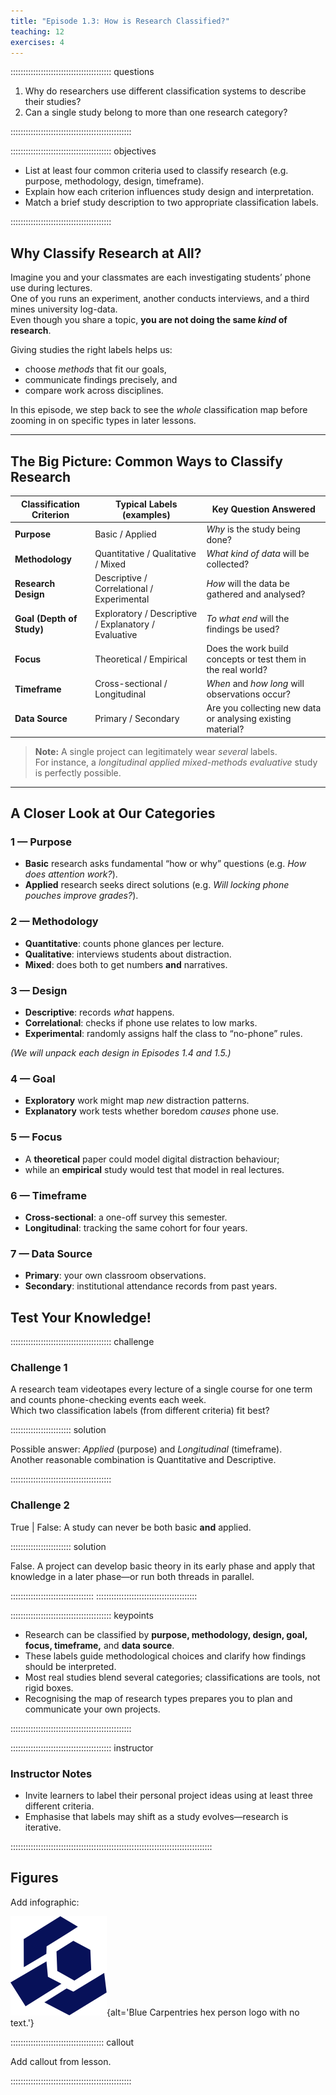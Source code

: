 ```yaml
---
title: "Episode 1.3: How is Research Classified?"
teaching: 12
exercises: 4
---
```


:::::::::::::::::::::::::::::::::::::::: questions

1. Why do researchers use different classification systems to describe their studies?  
2. Can a single study belong to more than one research category?

::::::::::::::::::::::::::::::::::::::::::::::::

:::::::::::::::::::::::::::::::::::::::: objectives

- List at least four common criteria used to classify research (e.g. purpose, methodology, design, timeframe).  
- Explain how each criterion influences study design and interpretation.  
- Match a brief study description to two appropriate classification labels.  

:::::::::::::::::::::::::::::::::::::::: 

## Why Classify Research at All?

Imagine you and your classmates are each investigating students’ phone use during lectures.  
One of you runs an experiment, another conducts interviews, and a third mines university log-data.  
Even though you share a topic, **you are not doing the same *kind* of research**.

Giving studies the right labels helps us:

- choose *methods* that fit our goals,  
- communicate findings precisely, and  
- compare work across disciplines.

In this episode, we step back to see the *whole* classification map before zooming in on specific types in later lessons.

---

## The Big Picture: Common Ways to Classify Research

| Classification Criterion | Typical Labels (examples) | Key Question Answered |
|--------------------------|---------------------------|-----------------------|
| **Purpose**              | Basic / Applied           | *Why* is the study being done? |
| **Methodology**          | Quantitative / Qualitative / Mixed | *What kind of data* will be collected? |
| **Research Design**      | Descriptive / Correlational / Experimental | *How* will the data be gathered and analysed? |
| **Goal (Depth of Study)**| Exploratory / Descriptive / Explanatory / Evaluative | *To what end* will the findings be used? |
| **Focus**                | Theoretical / Empirical   | Does the work build concepts or test them in the real world? |
| **Timeframe**            | Cross-sectional / Longitudinal | *When* and *how long* will observations occur? |
| **Data Source**          | Primary / Secondary       | Are you collecting new data or analysing existing material? |

> **Note:** A single project can legitimately wear *several* labels.  
> For instance, a *longitudinal applied mixed-methods evaluative* study is perfectly possible.

---

## A Closer Look at Our Categories

### 1&nbsp;—&nbsp;Purpose  
- **Basic** research asks fundamental “how or why” questions (e.g. *How does attention work?*).  
- **Applied** research seeks direct solutions (e.g. *Will locking phone pouches improve grades?*).

### 2&nbsp;—&nbsp;Methodology  
- **Quantitative**: counts phone glances per lecture.  
- **Qualitative**: interviews students about distraction.  
- **Mixed**: does both to get numbers **and** narratives.

### 3&nbsp;—&nbsp;Design  
- **Descriptive**: records *what* happens.  
- **Correlational**: checks if phone use relates to low marks.  
- **Experimental**: randomly assigns half the class to “no-phone” rules.

*(We will unpack each design in Episodes 1.4 and 1.5.)*

### 4&nbsp;—&nbsp;Goal  
- **Exploratory** work might map *new* distraction patterns.  
- **Explanatory** work tests whether boredom *causes* phone use.

### 5&nbsp;—&nbsp;Focus  
- A **theoretical** paper could model digital distraction behaviour;  
- while an **empirical** study would test that model in real lectures.

### 6&nbsp;—&nbsp;Timeframe  
- **Cross-sectional**: a one-off survey this semester.  
- **Longitudinal**: tracking the same cohort for four years.

### 7&nbsp;—&nbsp;Data Source  
- **Primary**: your own classroom observations.  
- **Secondary**: institutional attendance records from past years.

## Test Your Knowledge!
:::::::::::::::::::::::::::::::::::::::: challenge

### Challenge 1   
A research team videotapes every lecture of a single course for one term and counts phone-checking events each week.  
Which two classification labels (from different criteria) fit best?

:::::::::::::::::::::::: solution

Possible answer: *Applied* (purpose) and *Longitudinal* (timeframe).  
Another reasonable combination is Quantitative and Descriptive.

::::::::::::::::::::::::::::::::::::::::

### Challenge 2   
True | False: A study can never be both basic **and** applied.

:::::::::::::::::::::::: solution

False. A project can develop basic theory in its early phase and apply that knowledge in a later phase—or run both threads in parallel.

:::::::::::::::::::::::::::::::::
::::::::::::::::::::::::::::::::::::::::

:::::::::::::::::::::::::::::::::::::::: keypoints

- Research can be classified by **purpose, methodology, design, goal, focus, timeframe,** and **data source**.  
- These labels guide methodological choices and clarify how findings should be interpreted.  
- Most real studies blend several categories; classifications are tools, not rigid boxes.  
- Recognising the map of research types prepares you to plan and communicate your own projects.

::::::::::::::::::::::::::::::::::::::::::::::::

:::::::::::::::::::::::::::::::::::::::: instructor

### Instructor Notes

- Invite learners to label their personal project ideas using at least three different criteria.  
- Emphasise that labels may shift as a study evolves—research is iterative.

::::::::::::::::::::::::::::::::::::::::::::::::::::::::::::::::::::::::::::::::

## Figures

Add infographic:

![You belong in The Carpentries!](https://raw.githubusercontent.com/carpentries/logo/master/Badge_Carpentries.svg){alt='Blue Carpentries hex person logo with no text.'}

::::::::::::::::::::::::::::::::::::: callout

Add callout from lesson.

::::::::::::::::::::::::::::::::::::::::::::::::
